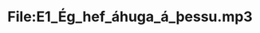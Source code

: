 ---
title: File:E1_Ég_hef_áhuga_á_þessu.mp3
recording of: Ég hef áhuga á þessu.
reading speed: slow
speaker: E
license: CC0
---